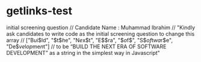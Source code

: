 # getlinks-test
initial screening question
// Candidate Name : Muhammad Ibrahim
// "Kindly ask candidates to write code as the initial screening question to change this array
// ["B$u$i$ld", "$t$$h$e", "N$e$x$t", "E$$ra", "$$o$f$", "S$$of$t$wa$r$e", "De$$ve$l$op$me$n$t"]
// to be “BUILD THE NEXT ERA OF SOFTWARE DEVELOPMENT” as a string in the simplest way in Javascript"
